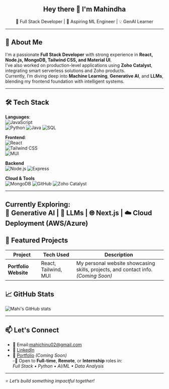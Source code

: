 <h2 align="center">Hey there 👋 I'm Mahindha</h2>
<p align="center">🚀 Full Stack Developer | 🌱 Aspiring ML Engineer | 💡 GenAI Learner</p>

---  

## 🧠 About Me
I'm a passionate **Full Stack Developer** with strong experience in **React, Node.js, MongoDB, Tailwind CSS, and Material UI**.  
I’ve also worked on production-level applications using **Zoho Catalyst**, integrating smart serverless solutions and Zoho products.  
Currently, I’m diving deep into **Machine Learning**, **Generative AI**, and **LLMs**, blending my frontend foundation with intelligent systems.

---


## 🛠️ Tech Stack

**Languages**:  
![JavaScript](https://img.shields.io/badge/-JavaScript-F7DF1E?style=flat&logo=javascript&logoColor=black)  
![Python](https://img.shields.io/badge/-Python-3776AB?style=flat&logo=python&logoColor=white) 
![Java](https://img.shields.io/badge/-Java-007396?style=flat&logo=java&logoColor=white)
![SQL](https://img.shields.io/badge/-SQL-003B57?style=flat&logo=mysql&logoColor=white)

**Frontend**:  
![React](https://img.shields.io/badge/-React-61DAFB?style=flat&logo=react&logoColor=black)  
![Tailwind CSS](https://img.shields.io/badge/-TailwindCSS-38B2AC?style=flat&logo=tailwind-css&logoColor=white)  
![MUI](https://img.shields.io/badge/-MUI-007FFF?style=flat&logo=mui&logoColor=white)

**Backend**  
![Node.js](https://img.shields.io/badge/-Node.js-339933?style=flat&logo=node.js)
![Express](https://img.shields.io/badge/-Express-black?style=flat&logo=express)

**Cloud & Tools**  
![MongoDB](https://img.shields.io/badge/-MongoDB-47A248?style=flat&logo=mongodb)
![GitHub](https://img.shields.io/badge/-GitHub-181717?style=flat&logo=github)
![Zoho Catalyst](https://img.shields.io/badge/-Zoho%20Catalyst-FF5F00?style=flat&logo=zoho&logoColor=white)

---
**Currently Exploring**:  
🧠 Generative AI | 🤖 LLMs | 🌐 Next.js | ☁️ Cloud Deployment (AWS/Azure)
---

## 📌 Featured Projects

| Project | Tech Used | Description |
|--------|-----------|-------------|
| **Portfolio Website** | React, Tailwind, MUI | My personal website showcasing skills, projects, and contact info. *(Coming Soon)* |

## 📈 GitHub Stats

![Mahi's GitHub stats](https://github-readme-stats.vercel.app/api?username=mahicm&show_icons=true&theme=chartreuse-dark)

---

## 📫 Let's Connect

- 📧 Email:mahichinu02@gmail.com  
- 🔗 [LinkedIn](https://www.linkedin.com/in/mahindha-c-b5a758215/)  
- 💼 [Portfolio](#) *(Coming Soon)*  
-💬 Open to **Full-time**, **Remote**, or **Internship** roles in:  
  _Full Stack • Python • AI/ML • Data Analysis_
---
⭐ *Let’s build something impactful together!*
